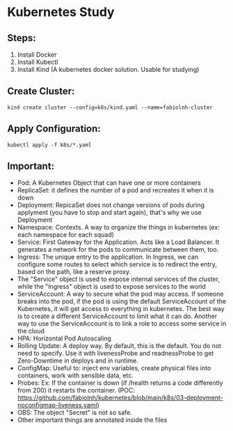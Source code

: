 # Kubernetes Study

## Steps:
1) Install Docker
2) Install Kubectl
3) Install Kind (A kubernetes docker solution. Usable for studying)
## Create Cluster:
```
kind create cluster --config=k8s/kind.yaml --name=fabiolnh-cluster
```
## Apply Configuration:
```
kubectl apply -f k8s/*.yaml
```

## Important:
- Pod: A Kubernetes Object that can have one or more containers
- ReplicaSet: it defines the number of a pod and recreates it when it is down
- Deployment: RepicaSet does not change versions of pods during applyment (you have to stop and start again), that's why we use Deployment
- Namespace: Contexts. A way to organize the things in kubernetes (ex: each namespace for each squad)
- Service: First Gateway for the Application. Acts like a Load Balancer. It generates a network for the pods to communicate between them, too.
- Ingress: The unique entry to the application. In Ingress, we can configure some routes to select which service is to redirect the entry, based on the path, like a reserve proxy. 
- The "Service" object is used to expose internal services of the cluster, while the "Ingress" object is used to expose services to the world
- ServiceAccount: A way to secure what the pod may access. If someone breaks into the pod, if the pod is using the default ServiceAccount of the Kubernetes, it will get access to everything in kubernetes. The best way is to create a different ServiceAccount to limit what it can do. Another way to use the ServiceAccount is to link a role to access some service in the cloud 
- HPA: Horizontal Pod Autoscaling
- Rolling Update: A deploy way. By default, this is the default. You do not need to specify. Use it with livenessProbe and readnessProbe to get Zero-Downtime in deploys and in runtime.
- ConfigMap: Useful to: inject env variables, create physical files into containers, work with sensible data, etc.
- Probes: Ex: If the container is down (if /health returns a code differently from 200) it restarts the container. (POC: https://github.com/fabiolnh/kubernetes/blob/main/k8s/03-deployment-noconfigmap-liveness.yaml)
- OBS: The object "Secret" is not so safe.
- Other important things are annotated inside the files
